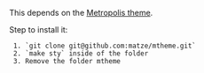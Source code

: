 This depends on the [Metropolis theme](https://github.com/matze/mtheme).

Step to install it:

     1. `git clone git@github.com:matze/mtheme.git`
     2. `make sty` inside of the folder
     3. Remove the folder mtheme
